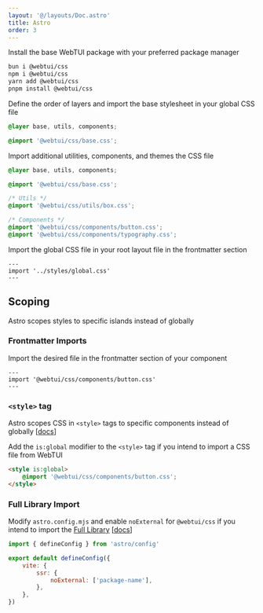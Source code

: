 ```yaml
---
layout: '@/layouts/Doc.astro'
title: Astro
order: 3
---
```


Install the base WebTUI package with your preferred package manager

```bash
bun i @webtui/css
npm i @webtui/css
yarn add @webtui/css
pnpm install @webtui/css
```

Define the order of layers and import the base stylesheet in your global CSS file

```css
@layer base, utils, components;

@import '@webtui/css/base.css';
```

Import additional utilities, components, and themes the CSS file

```css
@layer base, utils, components;

@import '@webtui/css/base.css';

/* Utils */
@import '@webtui/css/utils/box.css';

/* Components */
@import '@webtui/css/components/button.css';
@import '@webtui/css/components/typography.css';
```

Import the global CSS file in your root layout file in the frontmatter section

```astro
---
import '../styles/global.css'
---
```

## Scoping

Astro scopes styles to specific islands instead of globally

### Frontmatter Imports

Import the desired file in the frontmatter section of your component

```astro
---
import '@webtui/css/components/button.css'
---
```

### `<style>` tag

Astro scopes CSS in `<style>` tags to specific components instead of globally [[docs](https://docs.astro.build/en/guides/styling/#scoped-styles)]

Add the `is:global` modifier to the `<style>` tag if you intend to import a CSS file from WebTUI

```html
<style is:global>
    @import '@webtui/css/components/button.css';
</style>
```

### Full Library Import

Modify `astro.config.mjs` and enable `noExternal` for `@webtui/css` if you intend to import the [Full Library](/start/installation#full-library-import) [[docs](https://docs.astro.build/en/guides/styling/#import-a-stylesheet-from-an-npm-package)]

```js
import { defineConfig } from 'astro/config'

export default defineConfig({
    vite: {
        ssr: {
            noExternal: ['package-name'],
        },
    },
})
```
